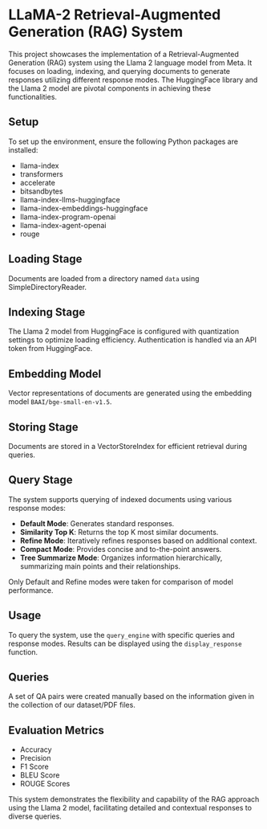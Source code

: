 # LLaMA-2 Retrieval-Augmented Generation (RAG) System

This project showcases the implementation of a Retrieval-Augmented Generation (RAG) system using the Llama 2 language model from Meta. It focuses on loading, indexing, and querying documents to generate responses utilizing different response modes. The HuggingFace library and the Llama 2 model are pivotal components in achieving these functionalities.

## Setup

To set up the environment, ensure the following Python packages are installed:

- llama-index
- transformers
- accelerate
- bitsandbytes
- llama-index-llms-huggingface
- llama-index-embeddings-huggingface
- llama-index-program-openai
- llama-index-agent-openai
- rouge

## Loading Stage

Documents are loaded from a directory named `data` using SimpleDirectoryReader. 

## Indexing Stage

The Llama 2 model from HuggingFace is configured with quantization settings to optimize loading efficiency. Authentication is handled via an API token from HuggingFace.

## Embedding Model

Vector representations of documents are generated using the embedding model `BAAI/bge-small-en-v1.5`.

## Storing Stage

Documents are stored in a VectorStoreIndex for efficient retrieval during queries.

## Query Stage

The system supports querying of indexed documents using various response modes:

- **Default Mode**: Generates standard responses.
- **Similarity Top K**: Returns the top K most similar documents.
- **Refine Mode**: Iteratively refines responses based on additional context.
- **Compact Mode**: Provides concise and to-the-point answers.
- **Tree Summarize Mode**: Organizes information hierarchically, summarizing main points and their relationships.

Only Default and Refine modes were taken for comparison of model performance.

## Usage

To query the system, use the `query_engine` with specific queries and response modes. Results can be displayed using the `display_response` function.

## Queries
A set of QA pairs were created manually based on the information given in the collection of our dataset/PDF files.

## Evaluation Metrics
- Accuracy
- Precision
- F1 Score
- BLEU Score
- ROUGE Scores

This system demonstrates the flexibility and capability of the RAG approach using the Llama 2 model, facilitating detailed and contextual responses to diverse queries.
